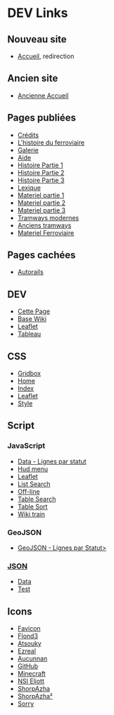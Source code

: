# DEV Links
## Nouveau site
* <a href='https://ShorpAzha.github.io/' target='_blank'>Accueil</a>, redirection
## Ancien site
* <a href='https://ShorpAzha.github.io/old_index.html' target='_blank'>Ancienne Accueil</a>
## Pages publiées
* <a href='https://ShorpAzha.github.io/credits.html' target='_blank'>Crédits</a>
* <a href='https://ShorpAzha.github.io/ferroviaire.html' target='_blank'>L'histoire du ferroviaire</a>
* <a href='https://ShorpAzha.github.io/galerie.html' target='_blank'>Galerie</a>
* <a href='https://ShorpAzha.github.io/help.html' target='_blank'>Aide</a>
* <a href='https://ShorpAzha.github.io/history-part1.html' target='_blank'>Histoire Partie 1</a>
* <a href='https://ShorpAzha.github.io/history-part2.html' target='_blank'>Histoire Partie 2</a>
* <a href='https://ShorpAzha.github.io/history-part3.html' target='_blank'>Histoire Partie 3</a>
* <a href='https://ShorpAzha.github.io/lexique.html' target='_blank'>Lexique</a>
* <a href='https://ShorpAzha.github.io/materiel-part1' target='_blank'>Materiel partie 1</a>
* <a href='https://ShorpAzha.github.io/materiel-part2' target='_blank'>Materiel partie 2</a>
* <a href='https://ShorpAzha.github.io/materiel-part3' target='_blank'>Materiel partie 3</a>
* <a href='https://ShorpAzha.github.io/tramway-moderne.html' target='_blank'>Tramways modernes</a>
* <a href='https://ShorpAzha.github.io/tramway-old.html' target='_blank'>Anciens tramways</a>
* <a href='https://ShorpAzha.github.io/wiki.html' target='_blank'>Materiel Ferroviaire</a>
## Pages cachées
* <a href='https://ShorpAzha.github.io/autorails.html' target='_blank'>Autorails</a>
## DEV
* <a href='https://ShorpAzha.github.io/dev' target='_blank'>Cette Page</a>
* <a href='https://ShorpAzha.github.io/dev/basewiki.html' target='_blank'>Base Wiki</a>
* <a href='https://ShorpAzha.github.io/dev/leaflet.html' target='_blank'>Leaflet</a>
* <a href='https://ShorpAzha.github.io/dev/tableau.html' target='_blank'>Tableau</a>
## CSS
* <a href='https://ShorpAzha.github.io/css/gridbox.css' target='_blank'>Gridbox</a>
* <a href='https://ShorpAzha.github.io/css/home.css' target='_blank'>Home</a>
* <a href='https://ShorpAzha.github.io/css/index.css' target='_blank'>Index</a>
* <a href='https://ShorpAzha.github.io/css/leaflet.css' target='_blank'>Leaflet</a>
* <a href='https://ShorpAzha.github.io/css/style.css' target='_blank'>Style</a>
## Script
### JavaScript
* <a href='https://ShorpAzha.github.io/script/data-lignes-par-statut.js' target='_blank'>Data - Lignes par statut</a>
* <a href='https://ShorpAzha.github.io/script/hud_menu.js' target='_blank'>Hud menu</a>
* <a href='https://ShorpAzha.github.io/script/leaflet.js' target='_blank'>Leaflet</a>
* <a href='https://ShorpAzha.github.io/script/listsearch.js' target='_blank'>List Search</a>
* <a href='https://ShorpAzha.github.io/script/offline.js' target='_blank'>Off-line</a>
* <a href='https://ShorpAzha.github.io/script/tablesearch.js' target='_blank'>Table Search</a>
* <a href='https://ShorpAzha.github.io/script/tablesort.js' target='_blank'>Table Sort</a>
* <a href='https://ShorpAzha.github.io/script/wiki_train.js' target='_blank'>Wiki train</a>
### GeoJSON
* <a href='https://ShorpAzha.github.io/script/geojson/lignes-par-statut.geojson' target='_blank'>GeoJSON - Lignes par Statut>
### JSON
* <a href='https://ShorpAzha.github.io/script/json/data.json' target='_blank'>Data</a>
* <a href='https://ShorpAzha.github.io/script/json/test.json' target='_blank'>Test</a>
## Icons
* <a href='https://ShorpAzha.github.io/favicon.ico' target='_blank'>Favicon</a>
* <a href='https://ShorpAzha.github.io/images/factorio.png' target='_blank'>Flond3</a>
* <a href='https://ShorpAzha.github.io/images/icon_atsouky.png' target='_blank'>Atsouky</a>
* <a href='https://ShorpAzha.github.io/images/icon_ezreal.png' target='_blank'>Ezreal</a>
* <a href='https://ShorpAzha.github.io/images/logo_aucunnan.png' target='_blank'>Aucunnan</a>
* <a href='https://ShorpAzha.github.io/images/logo_github.png' target='_blank'>GitHub</a>
* <a href='https://ShorpAzha.github.io/images/logo_minecraft.png' target='_blank'>Minecraft</a>
* <a href='https://ShorpAzha.github.io/images/logo_nsi_eliott.png' target='_blank'>NSI Eliott</a>
* <a href='https://ShorpAzha.github.io/images/logo_shorpazha.png' target='_blank'>ShorpAzha</a>
* <a href='https://ShorpAzha.github.io/images/logo.png' target='_blank'>ShorpAzha²</a>
* <a href='https://ShorpAzha.github.io/images/sorry.png' target='_blank'>Sorry</a>